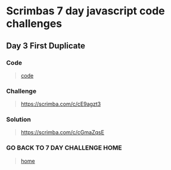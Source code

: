 # Scrimbas 7 day javascript code challenges

## Day 3 First Duplicate

### Code
> [code](./index.js)

### Challenge
> https://scrimba.com/c/cE9agzt3

### Solution
> https://scrimba.com/c/cGmaZqsE

### GO BACK TO 7 DAY CHALLENGE HOME
> [home](../readme.md)